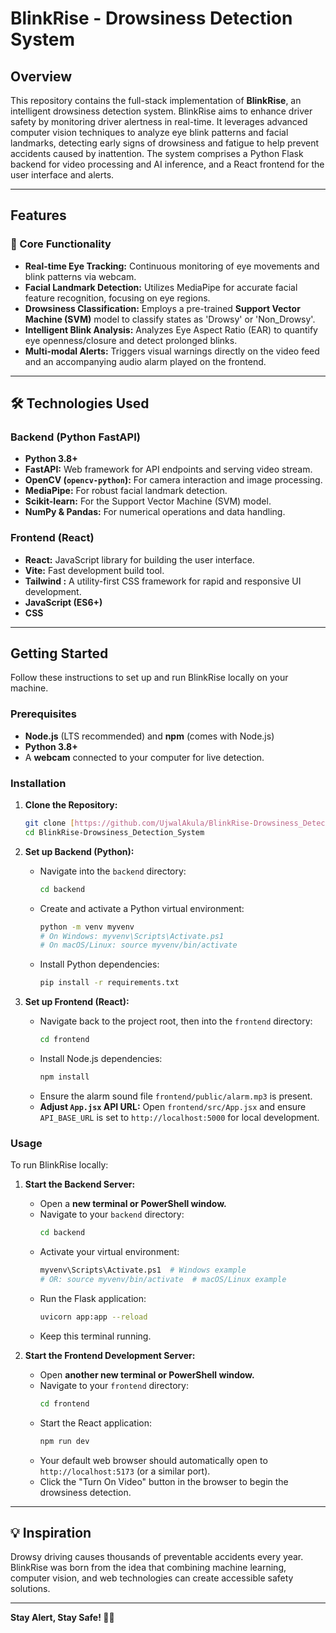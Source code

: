 # BlinkRise - Drowsiness Detection System

## Overview

This repository contains the full-stack implementation of **BlinkRise**, an intelligent drowsiness detection system. BlinkRise aims to enhance driver safety by monitoring driver alertness in real-time. It leverages advanced computer vision techniques to analyze eye blink patterns and facial landmarks, detecting early signs of drowsiness and fatigue to help prevent accidents caused by inattention. The system comprises a Python Flask backend for video processing and AI inference, and a React frontend for the user interface and alerts.

---

## Features

### 🎯 Core Functionality

* **Real-time Eye Tracking:** Continuous monitoring of eye movements and blink patterns via webcam.
* **Facial Landmark Detection:** Utilizes MediaPipe for accurate facial feature recognition, focusing on eye regions.
* **Drowsiness Classification:** Employs a pre-trained **Support Vector Machine (SVM)** model to classify states as 'Drowsy' or 'Non_Drowsy'.
* **Intelligent Blink Analysis:** Analyzes Eye Aspect Ratio (EAR) to quantify eye openness/closure and detect prolonged blinks.
* **Multi-modal Alerts:** Triggers visual warnings directly on the video feed and an accompanying audio alarm played on the frontend.

---

## 🛠️ Technologies Used

### Backend (Python FastAPI)

* **Python 3.8+**
* **FastAPI:** Web framework for API endpoints and serving video stream.
* **OpenCV (`opencv-python`):** For camera interaction and image processing.
* **MediaPipe:** For robust facial landmark detection.
* **Scikit-learn:** For the Support Vector Machine (SVM) model.
* **NumPy & Pandas:** For numerical operations and data handling.

### Frontend (React)

* **React:** JavaScript library for building the user interface.
* **Vite:** Fast development build tool.
* **Tailwind :** A utility-first CSS framework for rapid and responsive UI development.
* **JavaScript (ES6+)**
* **CSS**

---

## Getting Started

Follow these instructions to set up and run BlinkRise locally on your machine.

### Prerequisites

* **Node.js** (LTS recommended) and **npm** (comes with Node.js)
* **Python 3.8+**
* A **webcam** connected to your computer for live detection.

### Installation

1.  **Clone the Repository:**

    ```bash
    git clone [https://github.com/UjwalAkula/BlinkRise-Drowsiness_Detection_System])
    cd BlinkRise-Drowsiness_Detection_System
    ```

2.  **Set up Backend (Python):**

    * Navigate into the `backend` directory:
        ```bash
        cd backend
        ```
    * Create and activate a Python virtual environment:
        ```bash
        python -m venv myvenv
        # On Windows: myvenv\Scripts\Activate.ps1
        # On macOS/Linux: source myvenv/bin/activate
        ```
    * Install Python dependencies:
        ```bash
        pip install -r requirements.txt
        ```

3.  **Set up Frontend (React):**

    * Navigate back to the project root, then into the `frontend` directory:
        ```bash
        cd frontend
        ```
    * Install Node.js dependencies:
        ```bash
        npm install
        ```
    * Ensure the alarm sound file `frontend/public/alarm.mp3` is present.
    * **Adjust `App.jsx` API URL:** Open `frontend/src/App.jsx` and ensure `API_BASE_URL` is set to `http://localhost:5000` for local development.

### Usage

To run BlinkRise locally:

1.  **Start the Backend Server:**

    * Open a **new terminal or PowerShell window.**
    * Navigate to your `backend` directory:
        ```bash
        cd backend
        ```
    * Activate your virtual environment:
        ```bash
        myvenv\Scripts\Activate.ps1  # Windows example
        # OR: source myvenv/bin/activate  # macOS/Linux example
        ```
    * Run the Flask application:
        ```bash
        uvicorn app:app --reload
        ```
    * Keep this terminal running.

2.  **Start the Frontend Development Server:**

    * Open **another new terminal or PowerShell window.**
    * Navigate to your `frontend` directory:
        ```bash
        cd frontend
        ```
    * Start the React application:
        ```bash
        npm run dev
        ```
    * Your default web browser should automatically open to `http://localhost:5173` (or a similar port).
    * Click the "Turn On Video" button in the browser to begin the drowsiness detection.

---

## 💡 Inspiration

Drowsy driving causes thousands of preventable accidents every year. BlinkRise was born from the idea that combining machine learning, computer vision, and web technologies can create accessible safety solutions.

---

**Stay Alert, Stay Safe! 🚗💤**